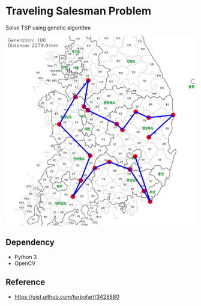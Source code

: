 # Traveling Salesman Problem

Solve TSP using genetic algorithm

![](result.png)

## Dependency

- Python 3
- OpenCV

## Reference

- https://gist.github.com/turbofart/3428880
